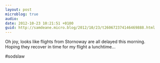 ```yaml
---
layout: post
microblog: true
audio: 
date: 2012-10-23 10:21:51 +0100
guid: http://samdeane.micro.blog/2012/10/23/t260672374146469888.html
---
```

Oh joy, looks like flights from Stornoway are all delayed this morning. Hoping they recover in time for my flight a lunchtime...

#sodslaw
